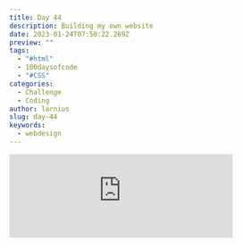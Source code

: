 ```yaml
---
title: Day 44
description: Building my own website
date: 2023-01-24T07:50:22.269Z
preview: ""
tags:
  - "#html"
  - 100daysofcode
  - "#CSS"
categories:
  - Challenge
  - Coding
author: larnius
slug: day-44
keywords:
  - webdesign
---
```

<iframe src="https://mastodontech.de/@larnius/109746268124522375/embed" class="mastodon-embed" style="max-width: 100%; border: 0" width="400" allowfullscreen="allowfullscreen"></iframe><script src="https://mastodontech.de/embed.js" async="async"></script>